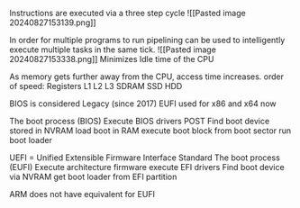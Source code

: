 
Instructions are executed via a three step cycle
![[Pasted image 20240827153139.png]]


In order for multiple programs to run pipelining can be used to intelligently execute multiple tasks in the same tick.
![[Pasted image 20240827153338.png]]
Minimizes Idle time of the CPU


As memory gets further away from the CPU, access time increases.
order of speed:
	Registers
	L1
	L2
	L3
	SDRAM
	SSD
	HDD


BIOS is considered Legacy (since 2017)
EUFI used for x86 and x64 now


The boot process (BIOS)
Execute BIOS drivers
POST
Find boot device stored in NVRAM
load boot in RAM
execute boot block from boot sector
run boot loader

UEFI = Unified Extensible Firmware Interface Standard
The boot process (EUFI)
Execute architecture firmware
execute EFI drivers
Find boot device via NVRAM
get boot loader from EFI partition

ARM does not have equivalent for EUFI

